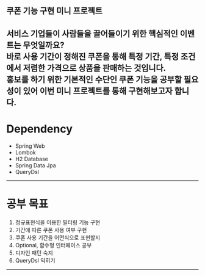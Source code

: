 쿠폰 기능 구현 미니 프로젝트
----
서비스 기업들이 사람들을 끌어들이기 위한 핵심적인 이벤트는 무엇일까요?  
바로 사용 기간이 정해진 쿠폰을 통해 특정 기간, 특정 조건에서 저렴한 가격으로 상품을 판매하는 것입니다.  
홍보를 하기 위한 기본적인 수단인 쿠폰 기능을 공부할 필요성이 있어 이번 미니 프로젝트를 통해
구현해보고자 합니다.
----
# Dependency
- Spring Web
- Lombok
- H2 Database
- Spring Data Jpa
- QueryDsl
----
# 공부 목표
1. 정규표현식을 이용한 필터링 기능 구현
2. 기간에 따른 쿠폰 사용 여부 구현
3. 쿠폰 사용 기간을 어떤식으로 표현할지
4. Optional, 함수형 인터페이스 공부
5. 디자인 패턴 숙지
6. QueryDsl 익히기
----